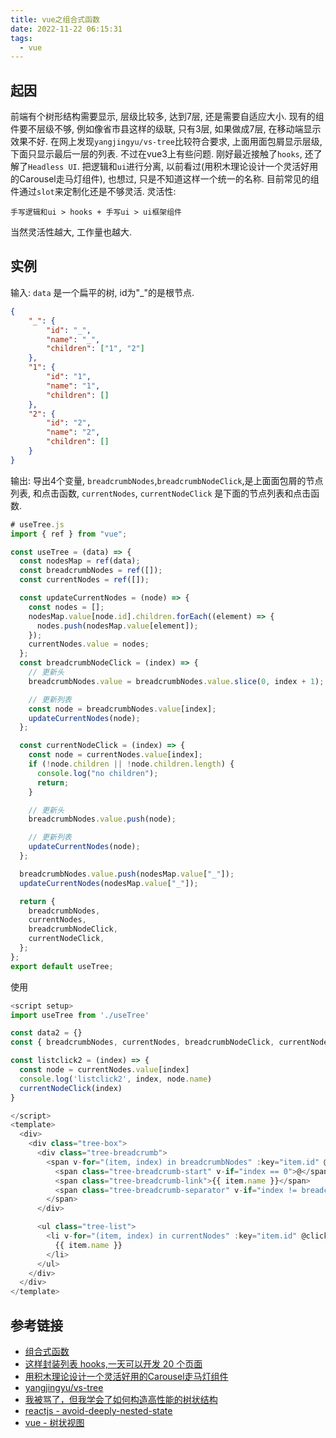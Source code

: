 ```yaml
---
title: vue之组合式函数
date: 2022-11-22 06:15:31
tags:
  - vue
---
```


## 起因
前端有个树形结构需要显示, 层级比较多, 达到7层, 还是需要自适应大小. 现有的组件要不层级不够, 例如像省市县这样的级联, 只有3层, 如果做成7层, 在移动端显示效果不好.
在网上发现`yangjingyu/vs-tree`比较符合要求, 上面用面包屑显示层级, 下面只显示最后一层的列表. 不过在vue3上有些问题. 刚好最近接触了`hooks`, 还了解了`Headless UI`. 把逻辑和`ui`进行分离, 以前看过(用积木理论设计一个灵活好用的Carousel走马灯组件), 也想过, 只是不知道这样一个统一的名称. 
目前常见的组件通过`slot`来定制化还是不够灵活. 
灵活性: 
```
手写逻辑和ui > hooks + 手写ui > ui框架组件
```
当然灵活性越大, 工作量也越大.


## 实例
输入: `data` 是一个扁平的树, id为"_"的是根节点.
```json
{
	"_": {
		"id": "_",
		"name": "_",
		"children": ["1", "2"]
	},
	"1": {
		"id": "1",
		"name": "1",
		"children": []
	},
	"2": {
		"id": "2",
		"name": "2",
		"children": []
	}
}
```
输出: 导出4个变量, `breadcrumbNodes`,`breadcrumbNodeClick`,是上面面包屑的节点列表, 和点击函数, `currentNodes`, `currentNodeClick` 是下面的节点列表和点击函数.

```javascript
# useTree.js
import { ref } from "vue";

const useTree = (data) => {
  const nodesMap = ref(data);
  const breadcrumbNodes = ref([]);
  const currentNodes = ref([]);

  const updateCurrentNodes = (node) => {
    const nodes = [];
    nodesMap.value[node.id].children.forEach((element) => {
      nodes.push(nodesMap.value[element]);
    });
    currentNodes.value = nodes;
  };
  const breadcrumbNodeClick = (index) => {
    // 更新头
    breadcrumbNodes.value = breadcrumbNodes.value.slice(0, index + 1);

    // 更新列表
    const node = breadcrumbNodes.value[index];
    updateCurrentNodes(node);
  };

  const currentNodeClick = (index) => {
    const node = currentNodes.value[index];
    if (!node.children || !node.children.length) {
      console.log("no children");
      return;
    }

    // 更新头
    breadcrumbNodes.value.push(node);

    // 更新列表
    updateCurrentNodes(node);
  };

  breadcrumbNodes.value.push(nodesMap.value["_"]);
  updateCurrentNodes(nodesMap.value["_"]);

  return {
    breadcrumbNodes,
    currentNodes,
    breadcrumbNodeClick,
    currentNodeClick,
  };
};
export default useTree;
```
使用
```javascript
<script setup>
import useTree from './useTree'

const data2 = {}
const { breadcrumbNodes, currentNodes, breadcrumbNodeClick, currentNodeClick } = useTree(data2)

const listclick2 = (index) => {
  const node = currentNodes.value[index]
  console.log('listclick2', index, node.name)
  currentNodeClick(index)
}

</script>
<template>
  <div>
    <div class="tree-box">
      <div class="tree-breadcrumb">
        <span v-for="(item, index) in breadcrumbNodes" :key="item.id" @click="breadcrumbNodeClick(index)">
          <span class="tree-breadcrumb-start" v-if="index == 0">@</span>
          <span class="tree-breadcrumb-link">{{ item.name }}</span>
          <span class="tree-breadcrumb-separator" v-if="index != breadcrumbNodes.length - 1">/</span>
        </span>
      </div>

      <ul class="tree-list">
        <li v-for="(item, index) in currentNodes" :key="item.id" @click="listclick2(index)">
          {{ item.name }}
        </li>
      </ul>
    </div>
  </div>
</template>
```

## 参考链接
- [组合式函数](https://cn.vuejs.org/guide/reusability/composables.html)
- [这样封装列表 hooks,一天可以开发 20 个页面](https://juejin.cn/post/7165467345648320520)
- [用积木理论设计一个灵活好用的Carousel走马灯组件](https://juejin.cn/post/7051370356585529357)
- [yangjingyu/vs-tree](https://github.com/yangjingyu/vs-tree)
- [我被骂了，但我学会了如何构造高性能的树状结构](https://juejin.cn/post/7142649750402121742)
- [reactjs - avoid-deeply-nested-state](https://beta.reactjs.org/learn/choosing-the-state-structure#avoid-deeply-nested-state)
- [vue - 树状视图](https://cn.vuejs.org/examples/#tree)
